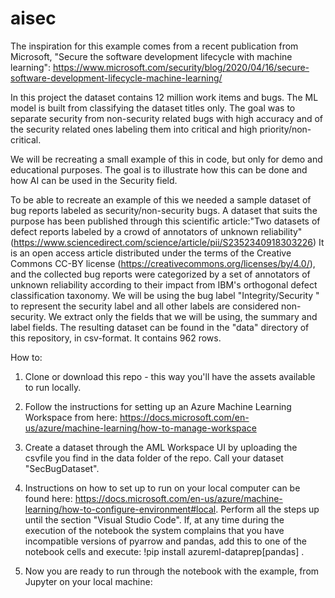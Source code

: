# aisec

The inspiration for this example comes from a recent publication from Microsoft, "Secure the software development lifecycle with machine learning":
https://www.microsoft.com/security/blog/2020/04/16/secure-software-development-lifecycle-machine-learning/  

In this project the dataset contains 12 million work items and bugs. The ML model is built from classifying the dataset titles only. The goal was to separate security from non-security related bugs with high accuracy and of the security related ones labeling them into critical and high priority/non-critical. 

 We will be recreating a small example of this in code, but only for demo and educational purposes. The goal is to illustrate how this can be done and how AI can be used in the Security field. 

To be able to recreate an example of this we needed a sample dataset of bug reports labeled as security/non-security bugs. A dataset that suits the purpose has been published through this scientific article:"Two datasets of defect reports labeled by a crowd of annotators of unknown reliability" (https://www.sciencedirect.com/science/article/pii/S2352340918303226) 
It is  an open access article distributed under the terms of the Creative Commons CC-BY license (https://creativecommons.org/licenses/by/4.0/), and the collected bug reports were categorized by a set of annotators of unknown reliability according to their impact from IBM's orthogonal defect classification taxonomy. We will be using the bug label "Integrity/Security " to represent the security label and all other labels are considered non-security. We extract only the fields that we will be using, the summary and label fields. The resulting dataset can be found in the "data" directory of this repository, in csv-format. It contains 962 rows. 


How to:

1. Clone or download this repo - this way you'll have the assets available to run locally.  

2. Follow the instructions for setting up an Azure Machine Learning Workspace from here: https://docs.microsoft.com/en-us/azure/machine-learning/how-to-manage-workspace 

3. Create a dataset through the AML Workspace UI by uploading the csvfile you find in the data folder of the repo. Call your dataset "SecBugDataset".

4. Instructions on how to set up to run on your local computer can be found here: https://docs.microsoft.com/en-us/azure/machine-learning/how-to-configure-environment#local. Perform all the steps up until the section "Visual Studio Code". If, at any time during the execution of the notebook the system complains that you have incompatible versions of pyarrow and pandas, add this to one of the notebook cells and execute:
!pip install azureml-dataprep[pandas] .

5. Now you are ready to run through the notebook with the example, from Jupyter on your local machine: 
